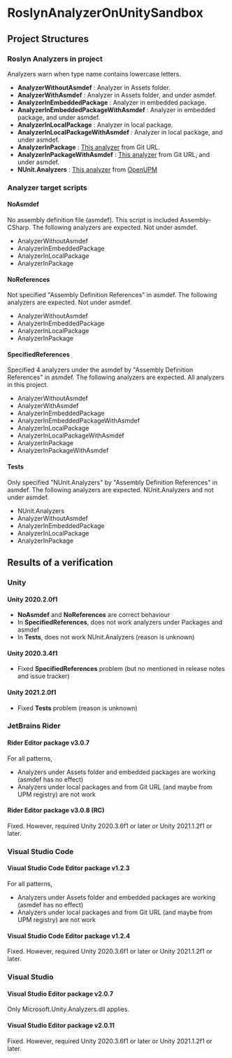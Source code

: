 # RoslynAnalyzerOnUnitySandbox



## Project Structures

### Roslyn Analyzers in project

Analyzers warn when type name contains lowercase letters.

* **AnalyzerWithoutAsmdef** : Analyzer in Assets folder.
* **AnalyzerWithAsmdef** : Analyzer in Assets folder, and under asmdef.
* **AnalyzerInEmbeddedPackage** : Analyzer in embedded package.
* **AnalyzerInEmbeddedPackageWithAsmdef** : Analyzer in embedded package, and under asmdef.
* **AnalyzerInLocalPackage** : Analyzer in local package.
* **AnalyzerInLocalPackageWithAsmdef** : Analyzer in local package, and under asmdef.
* **AnalyzerInPackage** : [This analyzer](https://github.com/nowsprinting/analyzer-in-package) from Git URL.
* **AnalyzerInPackageWithAsmdef** : [This analyzer](https://github.com/nowsprinting/analyzer-in-package) from Git URL, and under asmdef.
* **NUnit.Analyzers** : [This analyzer](https://github.com/nowsprinting/nunit.analyzers.unity) from [OpenUPM](https://openupm.com)


### Analyzer target scripts

#### NoAsmdef

No assembly definition file (asmdef). This script is included Assembly-CSharp.
The following analyzers are expected. Not under asmdef.

* AnalyzerWithoutAsmdef
* AnalyzerInEmbeddedPackage
* AnalyzerInLocalPackage
* AnalyzerInPackage

#### NoReferences

Not specified "Assembly Definition References" in asmdef.
The following analyzers are expected. Not under asmdef.

* AnalyzerWithoutAsmdef
* AnalyzerInEmbeddedPackage
* AnalyzerInLocalPackage
* AnalyzerInPackage

#### SpecifiedReferences

Specified 4 analyzers under the asmdef by "Assembly Definition References" in asmdef.
The following analyzers are expected. All analyzers in this project.

* AnalyzerWithoutAsmdef
* AnalyzerWithAsmdef
* AnalyzerInEmbeddedPackage
* AnalyzerInEmbeddedPackageWithAsmdef
* AnalyzerInLocalPackage
* AnalyzerInLocalPackageWithAsmdef
* AnalyzerInPackage
* AnalyzerInPackageWithAsmdef

#### Tests

Only specified "NUnit.Analyzers" by "Assembly Definition References" in asmdef.
The following analyzers are expected. NUnit.Analyzers and not under asmdef.

* NUnit.Analyzers
* AnalyzerWithoutAsmdef
* AnalyzerInEmbeddedPackage
* AnalyzerInLocalPackage
* AnalyzerInPackage



## Results of a verification

### Unity

#### Unity 2020.2.0f1

* **NoAsmdef** and **NoReferences** are correct behaviour
* In **SpecifiedReferences**, does not work analyzers under Packages and asmdef
* In **Tests**, does not work NUnit.Analyzers (reason is unknown)

#### Unity 2020.3.4f1

* Fixed **SpecifiedReferences** problem (but no mentioned in release notes and issue tracker)

#### Unity 2021.2.0f1

* Fixed **Tests** problem (reason is unknown)


### JetBrains Rider

#### Rider Editor package v3.0.7

For all patterns,

* Analyzers under Assets folder and embedded packages are working (asmdef has no effect)
* Analyzers under local packages and from Git URL (and maybe from UPM registry) are not work

#### Rider Editor package v3.0.8 (RC)

Fixed. However, required Unity 2020.3.6f1 or later or Unity 2021.1.2f1 or later.


### Visual Studio Code

#### Visual Studio Code Editor package v1.2.3

For all patterns,

* Analyzers under Assets folder and embedded packages are working (asmdef has no effect)
* Analyzers under local packages and from Git URL (and maybe from UPM registry) are not work

#### Visual Studio Code Editor package v1.2.4

Fixed. However, required Unity 2020.3.6f1 or later or Unity 2021.1.2f1 or later.


### Visual Studio

#### Visual Studio Editor package v2.0.7

Only Microsoft.Unity.Analyzers.dll applies.

#### Visual Studio Editor package v2.0.11

Fixed. However, required Unity 2020.3.6f1 or later or Unity 2021.1.2f1 or later.
